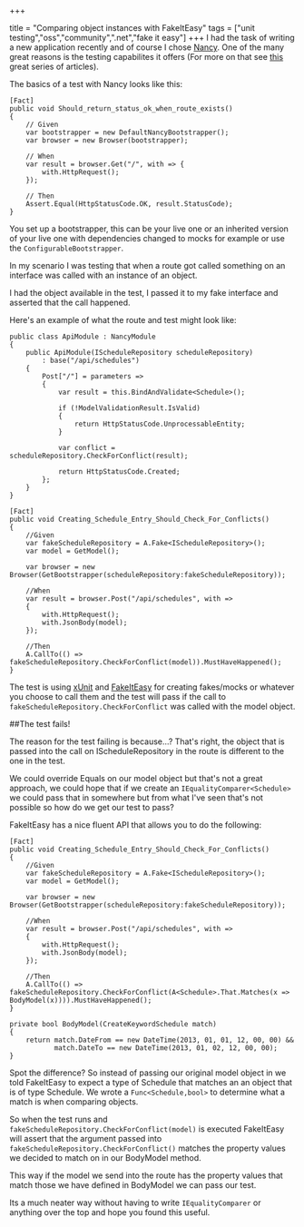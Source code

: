 +++

title = "Comparing object instances with FakeItEasy"
tags = ["unit testing","oss","community",".net","fake it easy"]
+++
I had the task of writing a new application recently and of course I chose [Nancy][1].  One of the many great reasons is the testing capabilites it offers (For more on that see [this][2] great series of articles).

The basics of a test with Nancy looks like this:

    [Fact]
    public void Should_return_status_ok_when_route_exists()
    {
        // Given
        var bootstrapper = new DefaultNancyBootstrapper();
        var browser = new Browser(bootstrapper);
         
        // When
        var result = browser.Get("/", with => {
            with.HttpRequest();
        });
            
        // Then
        Assert.Equal(HttpStatusCode.OK, result.StatusCode);
    }

You set up a bootstrapper, this can be your live one or an inherited version of your live one with dependencies changed to mocks for example or use the `ConfigurableBootstrapper`.

<!--more-->

In my scenario I was testing that when a route got called something on an interface was called with an instance of an object.

I had the object available in the test, I passed it to my fake interface and asserted that the call happened.

Here's an example of what the route and test might look like:

    public class ApiModule : NancyModule
    {
        public ApiModule(IScheduleRepository scheduleRepository)
            : base("/api/schedules")
        {
            Post["/"] = parameters =>
            {
                var result = this.BindAndValidate<Schedule>();
               
                if (!ModelValidationResult.IsValid)
                {
                    return HttpStatusCode.UnprocessableEntity;
                }

                var conflict = scheduleRepository.CheckForConflict(result);

                return HttpStatusCode.Created;
            };
        }
    }

    [Fact]
    public void Creating_Schedule_Entry_Should_Check_For_Conflicts()
    {
        //Given
        var fakeScheduleRepository = A.Fake<IScheduleRepository>();
        var model = GetModel();
    
        var browser = new Browser(GetBootstrapper(scheduleRepository:fakeScheduleRepository));
    
        //When
        var result = browser.Post("/api/schedules", with =>
        {
            with.HttpRequest();
            with.JsonBody(model);
        });
    
        //Then
        A.CallTo(() => fakeScheduleRepository.CheckForConflict(model)).MustHaveHappened();
    }
    
The test is using [xUnit][3] and [FakeItEasy][4] for creating fakes/mocks or whatever you choose to call them and the test will pass if the call to `fakeScheduleRepository.CheckForConflict` was called with the model object.

##The test fails!

The reason for the test failing is because...? That's right, the object that is passed into the call on IScheduleRepository in the route is different to the one in the test.

We could override Equals on our model object but that's not a great approach, we could hope that if we create an `IEqualityComparer<Schedule>` we could pass that in somewhere but from what I've seen that's not possible so how do we get our test to pass?

FakeItEasy has a nice fluent API that allows you to do the following:

    [Fact]
    public void Creating_Schedule_Entry_Should_Check_For_Conflicts()
    {
        //Given
        var fakeScheduleRepository = A.Fake<IScheduleRepository>();
        var model = GetModel();
    
        var browser = new Browser(GetBootstrapper(scheduleRepository:fakeScheduleRepository));
    
        //When
        var result = browser.Post("/api/schedules", with =>
        {
            with.HttpRequest();
            with.JsonBody(model);
        });
    
        //Then
        A.CallTo(() => fakeScheduleRepository.CheckForConflict(A<Schedule>.That.Matches(x => BodyModel(x)))).MustHaveHappened();
    }
    
    private bool BodyModel(CreateKeywordSchedule match)
    {
        return match.DateFrom == new DateTime(2013, 01, 01, 12, 00, 00) &&
               match.DateTo == new DateTime(2013, 01, 02, 12, 00, 00);
    }

Spot the difference? So instead of passing our original model object in we told FakeItEasy to expect a type of Schedule that matches an an object that is of type Schedule.  We wrote a `Func<Schedule,bool>` to determine what a match is when comparing objects.

So when the test runs and `fakeScheduleRepository.CheckForConflict(model)` is executed FakeItEasy will assert that the argument passed into `fakeScheduleRepository.CheckForConflict()` matches the property values we decided to match on in our BodyModel method.  

This way if the model we send into the route has the property values that match those we have defined in BodyModel we can pass our test.

Its a much neater way without having to write `IEqualityComparer` or anything over the top and hope you found this useful.

[1]: http://nancyfx.org
[2]: http://www.marcusoft.net/2013/01/NancyTesting1.html
[3]: http://xunit.codeplex.com/
[4]: https://github.com/FakeItEasy/FakeItEasy
